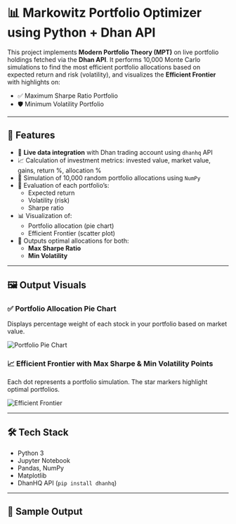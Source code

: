 # 📊 Markowitz Portfolio Optimizer using Python + Dhan API

This project implements **Modern Portfolio Theory (MPT)** on live portfolio holdings fetched via the **Dhan API**. It performs 10,000 Monte Carlo simulations to find the most efficient portfolio allocations based on expected return and risk (volatility), and visualizes the **Efficient Frontier** with highlights on:

- ✅ Maximum Sharpe Ratio Portfolio  
- 🛡️ Minimum Volatility Portfolio  

---

## 🚀 Features

- 🔗 **Live data integration** with Dhan trading account using `dhanhq` API
- 📈 Calculation of investment metrics: invested value, market value, gains, return %, allocation %
- 🧮 Simulation of 10,000 random portfolio allocations using `NumPy`
- 🎯 Evaluation of each portfolio’s:
  - Expected return
  - Volatility (risk)
  - Sharpe ratio
- 📊 Visualization of:
  - Portfolio allocation (pie chart)
  - Efficient Frontier (scatter plot)
- 📌 Outputs optimal allocations for both:
  - **Max Sharpe Ratio**
  - **Min Volatility**

---

## 🖼️ Output Visuals

### ✅ Portfolio Allocation Pie Chart
Displays percentage weight of each stock in your portfolio based on market value.

![Portfolio Pie Chart](assets/portfolio_pie.png)<!-- Replace with actual image path -->

### 📈 Efficient Frontier with Max Sharpe & Min Volatility Points
Each dot represents a portfolio simulation. The star markers highlight optimal portfolios.

![Efficient Frontier](assets/efficient_frontier.png) <!-- Replace with actual image path -->

---

## 🛠️ Tech Stack

- Python 3
- Jupyter Notebook
- Pandas, NumPy
- Matplotlib
- DhanHQ API (`pip install dhanhq`)

---

## 🧪 Sample Output


